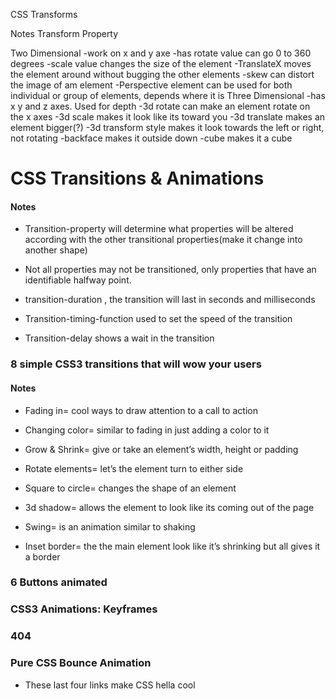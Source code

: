 
 CSS Transforms

Notes
Transform Property

Two Dimensional 
-work on x and y axe
-has rotate value can go 0 to 360 degrees
-scale value changes the size of the element
-TranslateX moves the element around without bugging the other elements
-skew can distort the image of am element
-Perspective element can be used for both individual or group of elements, depends where it is
Three Dimensional
-has x y and z axes. Used for depth
-3d rotate can make an element rotate on the x axes
-3d scale makes it look like its toward you
-3d translate makes an element bigger(?)
-3d transform style makes it look towards the left or right, not rotating
-backface makes it outside down
-cube makes it a cube


# CSS Transitions & Animations

#### Notes
- Transition-property will determine what properties will be altered according with the other transitional properties(make it change into another shape)

- Not all properties may not be transitioned, only properties that have an identifiable halfway point.

- transition-duration , the transition will last in seconds and milliseconds

- Transition-timing-function used to set the speed of the transition

- Transition-delay shows a wait in the transition


### 8 simple CSS3 transitions that will wow your users

#### Notes
- Fading in= cool ways to draw attention to a call to action

- Changing color= similar to fading in just adding a color to it

- Grow & Shrink= give or take an element’s width, height or padding

- Rotate elements= let’s the element turn to either side

- Square to circle= changes the shape of an element

- 3d shadow= allows the element to look like its coming out of the page

- Swing= is an animation similar to shaking

- Inset border= the the main element look like it’s shrinking but all gives it a border

### 6 Buttons animated
### CSS3 Animations: Keyframes
### 404
### Pure CSS Bounce Animation

- These last four links make CSS hella cool
